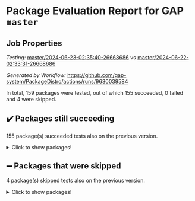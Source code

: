 # Package Evaluation Report for GAP `master`

## Job Properties

*Testing:* [master/2024-06-23-02:35:40-26668686](https://github.com/gap-system/PackageDistro/blob/data/reports/master/2024-06-23-02:35:40-26668686) vs [master/2024-06-22-02:33:31-26668686](https://github.com/gap-system/PackageDistro/blob/data/reports/master/2024-06-22-02:33:31-26668686)

*Generated by Workflow:* https://github.com/gap-system/PackageDistro/actions/runs/9630039584

In total, 159 packages were tested, out of which 155 succeeded, 0 failed and 4 were skipped.

## :heavy_check_mark: Packages still succeeding

155 package(s) succeeded tests also on the previous version.
<details><summary>Click to show packages!</summary>

- 4ti2interface 2023.02-04 [(success)](https://github.com/gap-system/PackageDistro/actions/runs/9630039584/job/26560276591)
- ace 5.6.2 [(success)](https://github.com/gap-system/PackageDistro/actions/runs/9630039584/job/26560277634)
- aclib 1.3.2 [(success)](https://github.com/gap-system/PackageDistro/actions/runs/9630039584/job/26560277899)
- agt 0.3.1 [(success)](https://github.com/gap-system/PackageDistro/actions/runs/9630039584/job/26560278196)
- alnuth 3.2.1 [(success)](https://github.com/gap-system/PackageDistro/actions/runs/9630039584/job/26560278375)
- anupq 3.3.0 [(success)](https://github.com/gap-system/PackageDistro/actions/runs/9630039584/job/26560279304)
- atlasrep 2.1.8 [(success)](https://github.com/gap-system/PackageDistro/actions/runs/9630039584/job/26560279971)
- autodoc 2023.06.19 [(success)](https://github.com/gap-system/PackageDistro/actions/runs/9630039584/job/26560280098)
- automata 1.15 [(success)](https://github.com/gap-system/PackageDistro/actions/runs/9630039584/job/26560280197)
- automgrp 1.3.2 [(success)](https://github.com/gap-system/PackageDistro/actions/runs/9630039584/job/26560280305)
- autpgrp 1.11 [(success)](https://github.com/gap-system/PackageDistro/actions/runs/9630039584/job/26560280432)
- cap 2024.06-02 [(success)](https://github.com/gap-system/PackageDistro/actions/runs/9630039584/job/26560280566)
- caratinterface 2.3.6 [(success)](https://github.com/gap-system/PackageDistro/actions/runs/9630039584/job/26560280680)
- cddinterface 2022.11.01 [(success)](https://github.com/gap-system/PackageDistro/actions/runs/9630039584/job/26560280813)
- circle 1.6.6 [(success)](https://github.com/gap-system/PackageDistro/actions/runs/9630039584/job/26560280929)
- classicpres 1.22 [(success)](https://github.com/gap-system/PackageDistro/actions/runs/9630039584/job/26560281035)
- cohomolo 1.6.11 [(success)](https://github.com/gap-system/PackageDistro/actions/runs/9630039584/job/26560281148)
- congruence 1.2.6 [(success)](https://github.com/gap-system/PackageDistro/actions/runs/9630039584/job/26560281249)
- corelg 1.56 [(success)](https://github.com/gap-system/PackageDistro/actions/runs/9630039584/job/26560281371)
- crime 1.6 [(success)](https://github.com/gap-system/PackageDistro/actions/runs/9630039584/job/26560281454)
- crisp 1.4.6 [(success)](https://github.com/gap-system/PackageDistro/actions/runs/9630039584/job/26560281538)
- crypting 0.10.4 [(success)](https://github.com/gap-system/PackageDistro/actions/runs/9630039584/job/26560281663)
- cryst 4.1.27 [(success)](https://github.com/gap-system/PackageDistro/actions/runs/9630039584/job/26560281754)
- crystcat 1.1.10 [(success)](https://github.com/gap-system/PackageDistro/actions/runs/9630039584/job/26560281822)
- ctbllib 1.3.9 [(success)](https://github.com/gap-system/PackageDistro/actions/runs/9630039584/job/26560281891)
- cubefree 1.19 [(success)](https://github.com/gap-system/PackageDistro/actions/runs/9630039584/job/26560281966)
- curlinterface 2.3.2 [(success)](https://github.com/gap-system/PackageDistro/actions/runs/9630039584/job/26560282038)
- cvec 2.8.1 [(success)](https://github.com/gap-system/PackageDistro/actions/runs/9630039584/job/26560282120)
- datastructures 0.3.0 [(success)](https://github.com/gap-system/PackageDistro/actions/runs/9630039584/job/26560282207)
- deepthought 1.0.6 [(success)](https://github.com/gap-system/PackageDistro/actions/runs/9630039584/job/26560282287)
- design 1.8 [(success)](https://github.com/gap-system/PackageDistro/actions/runs/9630039584/job/26560282368)
- difsets 2.3.1 [(success)](https://github.com/gap-system/PackageDistro/actions/runs/9630039584/job/26560282474)
- digraphs 1.7.1 [(success)](https://github.com/gap-system/PackageDistro/actions/runs/9630039584/job/26560282569)
- edim 1.3.8 [(success)](https://github.com/gap-system/PackageDistro/actions/runs/9630039584/job/26560282643)
- example 4.3.4 [(success)](https://github.com/gap-system/PackageDistro/actions/runs/9630039584/job/26560282730)
- examplesforhomalg 2023.10-01 [(success)](https://github.com/gap-system/PackageDistro/actions/runs/9630039584/job/26560282817)
- factint 1.6.3 [(success)](https://github.com/gap-system/PackageDistro/actions/runs/9630039584/job/26560282893)
- ferret 1.0.11 [(success)](https://github.com/gap-system/PackageDistro/actions/runs/9630039584/job/26560282980)
- fga 1.5.0 [(success)](https://github.com/gap-system/PackageDistro/actions/runs/9630039584/job/26560283065)
- fining 1.5.6 [(success)](https://github.com/gap-system/PackageDistro/actions/runs/9630039584/job/26560283144)
- float 1.0.4 [(success)](https://github.com/gap-system/PackageDistro/actions/runs/9630039584/job/26560283255)
- format 1.4.4 [(success)](https://github.com/gap-system/PackageDistro/actions/runs/9630039584/job/26560283347)
- forms 1.2.11 [(success)](https://github.com/gap-system/PackageDistro/actions/runs/9630039584/job/26560283441)
- fplsa 1.2.6 [(success)](https://github.com/gap-system/PackageDistro/actions/runs/9630039584/job/26560283537)
- fr 2.4.13 [(success)](https://github.com/gap-system/PackageDistro/actions/runs/9630039584/job/26560283612)
- francy 2.0.3 [(success)](https://github.com/gap-system/PackageDistro/actions/runs/9630039584/job/26560283715)
- fwtree 1.3 [(success)](https://github.com/gap-system/PackageDistro/actions/runs/9630039584/job/26560283791)
- gapdoc 1.6.7 [(success)](https://github.com/gap-system/PackageDistro/actions/runs/9630039584/job/26560283866)
- gauss 2023.02-04 [(success)](https://github.com/gap-system/PackageDistro/actions/runs/9630039584/job/26560283950)
- gaussforhomalg 2023.11-01 [(success)](https://github.com/gap-system/PackageDistro/actions/runs/9630039584/job/26560284038)
- gbnp 1.0.5 [(success)](https://github.com/gap-system/PackageDistro/actions/runs/9630039584/job/26560284120)
- generalizedmorphismsforcap 2024.04-01 [(success)](https://github.com/gap-system/PackageDistro/actions/runs/9630039584/job/26560284207)
- genss 1.6.8 [(success)](https://github.com/gap-system/PackageDistro/actions/runs/9630039584/job/26560284344)
- gradedmodules 2024.01-01 [(success)](https://github.com/gap-system/PackageDistro/actions/runs/9630039584/job/26560284448)
- gradedringforhomalg 2023.08-01 [(success)](https://github.com/gap-system/PackageDistro/actions/runs/9630039584/job/26560284535)
- grape 4.9.0 [(success)](https://github.com/gap-system/PackageDistro/actions/runs/9630039584/job/26560284614)
- groupoids 1.74 [(success)](https://github.com/gap-system/PackageDistro/actions/runs/9630039584/job/26560284713)
- grpconst 2.6.5 [(success)](https://github.com/gap-system/PackageDistro/actions/runs/9630039584/job/26560284803)
- guarana 0.96.3 [(success)](https://github.com/gap-system/PackageDistro/actions/runs/9630039584/job/26560284882)
- guava 3.19 [(success)](https://github.com/gap-system/PackageDistro/actions/runs/9630039584/job/26560284971)
- hap 1.62 [(success)](https://github.com/gap-system/PackageDistro/actions/runs/9630039584/job/26560285041)
- hapcryst 0.1.15 [(success)](https://github.com/gap-system/PackageDistro/actions/runs/9630039584/job/26560285107)
- hecke 1.5.3 [(success)](https://github.com/gap-system/PackageDistro/actions/runs/9630039584/job/26560285173)
- help 4.0 [(success)](https://github.com/gap-system/PackageDistro/actions/runs/9630039584/job/26560285230)
- homalg 2024.01-01 [(success)](https://github.com/gap-system/PackageDistro/actions/runs/9630039584/job/26560285285)
- homalgtocas 2023.11-01 [(success)](https://github.com/gap-system/PackageDistro/actions/runs/9630039584/job/26560285348)
- idrel 2.47 [(success)](https://github.com/gap-system/PackageDistro/actions/runs/9630039584/job/26560285418)
- images 1.3.2 [(success)](https://github.com/gap-system/PackageDistro/actions/runs/9630039584/job/26560285490)
- intpic 0.3.0 [(success)](https://github.com/gap-system/PackageDistro/actions/runs/9630039584/job/26560285539)
- io 4.8.2 [(success)](https://github.com/gap-system/PackageDistro/actions/runs/9630039584/job/26560285605)
- io_forhomalg 2023.02-04 [(success)](https://github.com/gap-system/PackageDistro/actions/runs/9630039584/job/26560285663)
- irredsol 1.4.4 [(success)](https://github.com/gap-system/PackageDistro/actions/runs/9630039584/job/26560285749)
- json 2.2.1 [(success)](https://github.com/gap-system/PackageDistro/actions/runs/9630039584/job/26560285822)
- jupyterkernel 1.5.0 [(success)](https://github.com/gap-system/PackageDistro/actions/runs/9630039584/job/26560285888)
- jupyterviz 1.5.6 [(success)](https://github.com/gap-system/PackageDistro/actions/runs/9630039584/job/26560285970)
- kan 1.37 [(success)](https://github.com/gap-system/PackageDistro/actions/runs/9630039584/job/26560286048)
- kbmag 1.5.11 [(success)](https://github.com/gap-system/PackageDistro/actions/runs/9630039584/job/26560286116)
- laguna 3.9.6 [(success)](https://github.com/gap-system/PackageDistro/actions/runs/9630039584/job/26560286197)
- liealgdb 2.2.1 [(success)](https://github.com/gap-system/PackageDistro/actions/runs/9630039584/job/26560286282)
- liepring 2.9.1 [(success)](https://github.com/gap-system/PackageDistro/actions/runs/9630039584/job/26560286354)
- liering 2.4.2 [(success)](https://github.com/gap-system/PackageDistro/actions/runs/9630039584/job/26560286428)
- linearalgebraforcap 2024.06-02 [(success)](https://github.com/gap-system/PackageDistro/actions/runs/9630039584/job/26560286492)
- lins 0.9 [(success)](https://github.com/gap-system/PackageDistro/actions/runs/9630039584/job/26560286564)
- localizeringforhomalg 2023.10-01 [(success)](https://github.com/gap-system/PackageDistro/actions/runs/9630039584/job/26560286638)
- loops 3.4.3 [(success)](https://github.com/gap-system/PackageDistro/actions/runs/9630039584/job/26560286726)
- lpres 1.0.3 [(success)](https://github.com/gap-system/PackageDistro/actions/runs/9630039584/job/26560286828)
- majoranaalgebras 1.5.1 [(success)](https://github.com/gap-system/PackageDistro/actions/runs/9630039584/job/26560286900)
- mapclass 1.4.6 [(success)](https://github.com/gap-system/PackageDistro/actions/runs/9630039584/job/26560286981)
- matgrp 0.70 [(success)](https://github.com/gap-system/PackageDistro/actions/runs/9630039584/job/26560287072)
- matricesforhomalg 2024.02-01 [(success)](https://github.com/gap-system/PackageDistro/actions/runs/9630039584/job/26560287155)
- modisom 2.5.4 [(success)](https://github.com/gap-system/PackageDistro/actions/runs/9630039584/job/26560287239)
- modulepresentationsforcap 2024.04-01 [(success)](https://github.com/gap-system/PackageDistro/actions/runs/9630039584/job/26560287331)
- modules 2024.01-01 [(success)](https://github.com/gap-system/PackageDistro/actions/runs/9630039584/job/26560287441)
- monoidalcategories 2024.06-01 [(success)](https://github.com/gap-system/PackageDistro/actions/runs/9630039584/job/26560287516)
- nconvex 2022.09-01 [(success)](https://github.com/gap-system/PackageDistro/actions/runs/9630039584/job/26560287599)
- nilmat 1.4.2 [(success)](https://github.com/gap-system/PackageDistro/actions/runs/9630039584/job/26560287682)
- nock 1.5 [(success)](https://github.com/gap-system/PackageDistro/actions/runs/9630039584/job/26560287785)
- normalizinterface 1.3.6 [(success)](https://github.com/gap-system/PackageDistro/actions/runs/9630039584/job/26560287898)
- nq 2.5.11 [(success)](https://github.com/gap-system/PackageDistro/actions/runs/9630039584/job/26560288014)
- numericalsgps 1.3.1 [(success)](https://github.com/gap-system/PackageDistro/actions/runs/9630039584/job/26560288116)
- openmath 11.5.3 [(success)](https://github.com/gap-system/PackageDistro/actions/runs/9630039584/job/26560288213)
- orb 4.9.0 [(success)](https://github.com/gap-system/PackageDistro/actions/runs/9630039584/job/26560288318)
- packagemanager 1.4.3 [(success)](https://github.com/gap-system/PackageDistro/actions/runs/9630039584/job/26560288391)
- patternclass 2.4.3 [(success)](https://github.com/gap-system/PackageDistro/actions/runs/9630039584/job/26560288480)
- permut 2.0.5 [(success)](https://github.com/gap-system/PackageDistro/actions/runs/9630039584/job/26560288586)
- polenta 1.3.10 [(success)](https://github.com/gap-system/PackageDistro/actions/runs/9630039584/job/26560288693)
- polymaking 0.8.7 [(success)](https://github.com/gap-system/PackageDistro/actions/runs/9630039584/job/26560288834)
- primgrp 3.4.4 [(success)](https://github.com/gap-system/PackageDistro/actions/runs/9630039584/job/26560288936)
- profiling 2.5.4 [(success)](https://github.com/gap-system/PackageDistro/actions/runs/9630039584/job/26560289046)
- qdistrnd 0.9.4 [(success)](https://github.com/gap-system/PackageDistro/actions/runs/9630039584/job/26560289166)
- qpa 1.35 [(success)](https://github.com/gap-system/PackageDistro/actions/runs/9630039584/job/26560289275)
- quagroup 1.8.4 [(success)](https://github.com/gap-system/PackageDistro/actions/runs/9630039584/job/26560289425)
- radiroot 2.9 [(success)](https://github.com/gap-system/PackageDistro/actions/runs/9630039584/job/26560289554)
- rcwa 4.7.1 [(success)](https://github.com/gap-system/PackageDistro/actions/runs/9630039584/job/26560289661)
- rds 1.8 [(success)](https://github.com/gap-system/PackageDistro/actions/runs/9630039584/job/26560289782)
- recog 1.4.2 [(success)](https://github.com/gap-system/PackageDistro/actions/runs/9630039584/job/26560289932)
- repndecomp 1.3.0 [(success)](https://github.com/gap-system/PackageDistro/actions/runs/9630039584/job/26560290039)
- repsn 3.1.2 [(success)](https://github.com/gap-system/PackageDistro/actions/runs/9630039584/job/26560290157)
- resclasses 4.7.3 [(success)](https://github.com/gap-system/PackageDistro/actions/runs/9630039584/job/26560290278)
- ringsforhomalg 2024.06-01 [(success)](https://github.com/gap-system/PackageDistro/actions/runs/9630039584/job/26560290388)
- sco 2023.08-01 [(success)](https://github.com/gap-system/PackageDistro/actions/runs/9630039584/job/26560290480)
- scscp 2.4.2 [(success)](https://github.com/gap-system/PackageDistro/actions/runs/9630039584/job/26560290593)
- semigroups 5.3.7 [(success)](https://github.com/gap-system/PackageDistro/actions/runs/9630039584/job/26560290705)
- sglppow 2.4 [(success)](https://github.com/gap-system/PackageDistro/actions/runs/9630039584/job/26560290835)
- sgpviz 0.999.5 [(success)](https://github.com/gap-system/PackageDistro/actions/runs/9630039584/job/26560290935)
- simpcomp 2.1.14 [(success)](https://github.com/gap-system/PackageDistro/actions/runs/9630039584/job/26560291036)
- singular 2024.06.03 [(success)](https://github.com/gap-system/PackageDistro/actions/runs/9630039584/job/26560291124)
- sl2reps 1.1 [(success)](https://github.com/gap-system/PackageDistro/actions/runs/9630039584/job/26560291215)
- sla 1.5.3 [(success)](https://github.com/gap-system/PackageDistro/actions/runs/9630039584/job/26560291326)
- smallgrp 1.5.3 [(success)](https://github.com/gap-system/PackageDistro/actions/runs/9630039584/job/26560291406)
- smallsemi 0.7.0 [(success)](https://github.com/gap-system/PackageDistro/actions/runs/9630039584/job/26560291502)
- sonata 2.9.6 [(success)](https://github.com/gap-system/PackageDistro/actions/runs/9630039584/job/26560291586)
- sophus 1.27 [(success)](https://github.com/gap-system/PackageDistro/actions/runs/9630039584/job/26560291687)
- sotgrps 1.2 [(success)](https://github.com/gap-system/PackageDistro/actions/runs/9630039584/job/26560291772)
- spinsym 1.5.2 [(success)](https://github.com/gap-system/PackageDistro/actions/runs/9630039584/job/26560291855)
- standardff 1.0 [(success)](https://github.com/gap-system/PackageDistro/actions/runs/9630039584/job/26560291949)
- symbcompcc 1.3.2 [(success)](https://github.com/gap-system/PackageDistro/actions/runs/9630039584/job/26560292028)
- thelma 1.3 [(success)](https://github.com/gap-system/PackageDistro/actions/runs/9630039584/job/26560292110)
- tomlib 1.2.11 [(success)](https://github.com/gap-system/PackageDistro/actions/runs/9630039584/job/26560292203)
- toolsforhomalg 2023.11-01 [(success)](https://github.com/gap-system/PackageDistro/actions/runs/9630039584/job/26560292277)
- toric 1.9.5 [(success)](https://github.com/gap-system/PackageDistro/actions/runs/9630039584/job/26560292370)
- toricvarieties 2022.07.13 [(success)](https://github.com/gap-system/PackageDistro/actions/runs/9630039584/job/26560292450)
- transgrp 3.6.5 [(success)](https://github.com/gap-system/PackageDistro/actions/runs/9630039584/job/26560292535)
- typeset 1.2.2 [(success)](https://github.com/gap-system/PackageDistro/actions/runs/9630039584/job/26560292602)
- ugaly 4.1.3 [(success)](https://github.com/gap-system/PackageDistro/actions/runs/9630039584/job/26560292687)
- unipot 1.5 [(success)](https://github.com/gap-system/PackageDistro/actions/runs/9630039584/job/26560292829)
- unitlib 4.2.0 [(success)](https://github.com/gap-system/PackageDistro/actions/runs/9630039584/job/26560292994)
- utils 0.85 [(success)](https://github.com/gap-system/PackageDistro/actions/runs/9630039584/job/26560293112)
- uuid 0.7 [(success)](https://github.com/gap-system/PackageDistro/actions/runs/9630039584/job/26560293202)
- walrus 0.9991 [(success)](https://github.com/gap-system/PackageDistro/actions/runs/9630039584/job/26560293290)
- wedderga 4.10.5 [(success)](https://github.com/gap-system/PackageDistro/actions/runs/9630039584/job/26560293404)
- xmod 2.92 [(success)](https://github.com/gap-system/PackageDistro/actions/runs/9630039584/job/26560293487)
- xmodalg 1.23 [(success)](https://github.com/gap-system/PackageDistro/actions/runs/9630039584/job/26560293587)
- yangbaxter 0.10.5 [(success)](https://github.com/gap-system/PackageDistro/actions/runs/9630039584/job/26560293678)
- zeromqinterface 0.14 [(success)](https://github.com/gap-system/PackageDistro/actions/runs/9630039584/job/26560293770)
</details>

## :heavy_minus_sign: Packages that were skipped

4 package(s) skipped tests also on the previous version.
<details><summary>Click to show packages!</summary>

- browse 1.8.21 [(skipped)](https://github.com/gap-system/PackageDistro/actions/runs/9630039584/job/26560151704)
- itc 1.5.1 [(skipped)](https://github.com/gap-system/PackageDistro/actions/runs/9630039584/job/26560151704)
- polycyclic 2.16 [(skipped)](https://github.com/gap-system/PackageDistro/actions/runs/9630039584/job/26560151704)
- xgap 4.32 [(skipped)](https://github.com/gap-system/PackageDistro/actions/runs/9630039584/job/26560151704)
</details>

